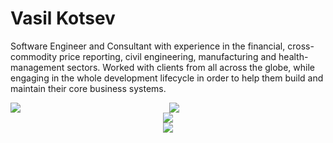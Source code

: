 # Vasil Kotsev

Software Engineer and Consultant with experience in the financial, cross-commodity price reporting, civil engineering, manufacturing and health-management sectors. Worked with clients from all across the globe, while engaging in the whole development lifecycle in order to help them build and maintain their core business systems.

<!--[![LinkedIn: Vasil Kotsev](https://img.shields.io/badge/-vasil.kotsev-blue?style=plastic&logo=Linkedin&logoColor=white&link=https://www.linkedin.com/in/vasil-kotsev/)](https://www.linkedin.com/in/vasil-kotsev/) -->
<!-- 
## Technology Stack
<div>
<img style="margin: 10px" src="https://profilinator.rishav.dev/skills-assets/csharp-original.svg" alt="C#" height="50" />
<img style="margin: 10px" src="https://profilinator.rishav.dev/skills-assets/dotnetcore.png" alt=".Net Core" height="50" />
<img style="margin: 10px" src="https://profilinator.rishav.dev/skills-assets/dot-net-original-wordmark.svg" alt=".NET" height="50" />
<img style="margin: 10px" src="https://profilinator.rishav.dev/skills-assets/microsoft_azure-icon.svg" alt="Azure" height="50" />
<img style="margin: 10px" src="https://profilinator.rishav.dev/skills-assets/redis-original-wordmark.svg" alt="React" height="50" />
<img style="margin: 10px" src="https://profilinator.rishav.dev/skills-assets/git-scm-icon.svg" alt="Git" height="50" />
<img style="margin: 10px" src="https://profilinator.rishav.dev/skills-assets/linux-original.svg" alt="Linux" height="50" />
<img style="margin: 10px" src="https://profilinator.rishav.dev/skills-assets/docker-original-wordmark.svg" alt="docker" height="50" />
<img style="margin: 10px" src="https://profilinator.rishav.dev/skills-assets/gnu_bash-icon.svg" alt="Bash" height="50" />
<img style="margin: 10px" src="https://profilinator.rishav.dev/skills-assets/angularjs-original.svg" alt="Angular" height="50" />
<img style="margin: 10px" src="https://profilinator.rishav.dev/skills-assets/javascript-original.svg" alt="JavaScript" height="50" />
<img style="margin: 10px" src="https://profilinator.rishav.dev/skills-assets/typescript-original.svg" alt="TypeScript" height="50" />
<img style="margin: 10px" src="https://profilinator.rishav.dev/skills-assets/css3-original-wordmark.svg" alt="CSS3" height="50" />
<img style="margin: 10px" src="https://profilinator.rishav.dev/skills-assets/html5-original-wordmark.svg" alt="HTML5" height="50" />
</div>
<br/> 
-->

<div align="center" sty>
    <img src="https://github-readme-stats-ten-gilt.vercel.app/api?username=sonnyrr&show_icons=true&count_private=true&hide_border=true&theme=gotham&bg_color=00000000" align="left" />
    <img src="https://github-readme-stats-ten-gilt.vercel.app/api/top-langs/?username=SonnyRR&theme=gotham&hide_border=true&bg_color=00000000">
</div>
<div align="center">
    <img src="https://github-readme-streak-stats.herokuapp.com?user=sonnyrr&theme=gotham&hide_border=true&background=FFFFFF00">
</div>
<div align="center">
    <img src="https://github-readme-activity-graph.vercel.app/graph?username=sonnyrr&theme=gotham&hide_border=true&bg_color=00000000"/>
</div>
